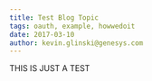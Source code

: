 ```yaml
---
title: Test Blog Topic
tags: oauth, example, howwedoit
date: 2017-03-10
author: kevin.glinski@genesys.com
---
```


THIS IS JUST A TEST
